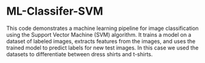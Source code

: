 # ML-Classifer-SVM
This code demonstrates a machine learning pipeline for image classification using the Support Vector Machine (SVM) algorithm. It trains a model on a dataset of labeled images, extracts features from the images, and uses the trained model to predict labels for new test images. In this case we used the datasets to differentiate between dress shirts and t-shirts.
